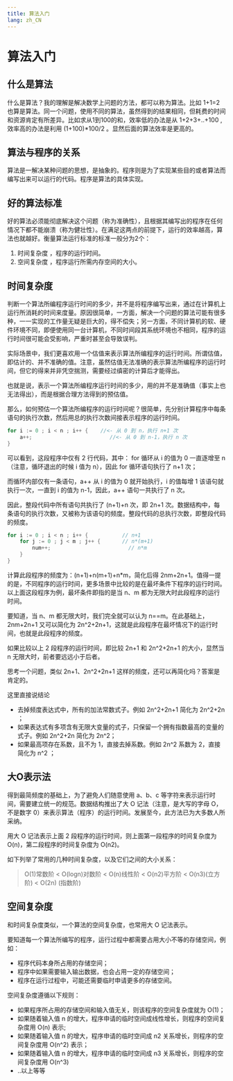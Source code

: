 ```yaml
---
title: 算法入门
lang: zh_CN
---
```


# 算法入门

## 什么是算法

什么是算法？我的理解是解决数学上问题的方法，都可以称为算法。比如 1+1=2 也算是算法。同一个问题，使用不同的算法，虽然得到的结果相同，但耗费的时间和资源肯定有所差异。比如求从1到100的和，效率低的办法是从 1+2+3+..+100 ,效率高的办法是利用 (1+100)*100/2 。显然后面的算法效率是更高的。

## 算法与程序的关系
算法是一解决某种问题的思想，是抽象的。程序则是为了实现某些目的或者算法而编写出来可以运行的代码。程序是算法的具体实现。

## 好的算法标准

好的算法必须能彻底解决这个问题（称为准确性），且根据其编写出的程序在任何情况下都不能崩溃（称为健壮性）。在满足这两点的前提下，运行的效率越高，算法也就越好。衡量算法运行标准的标准一般分为2个：
1. 时间复杂度 ，程序的运行时间。
2. 空间复杂度 ，程序运行所需内存空间的大小。

## 时间复杂度
判断一个算法所编程序运行时间的多少，并不是将程序编写出来，通过在计算机上运行所消耗的时间来度量。原因很简单，一方面，解决一个问题的算法可能有很多种，一一实现的工作量无疑是巨大的，得不偿失；另一方面，不同计算机的软、硬件环境不同，即便使用同一台计算机，不同时间段其系统环境也不相同，程序的运行时间很可能会受影响，严重时甚至会导致误判。

实际场景中，我们更喜欢用一个估值来表示算法所编程序的运行时间。所谓估值，即估计的、并不准确的值。注意，虽然估值无法准确的表示算法所编程序的运行时间，但它的得来并非凭空揣测，需要经过缜密的计算后才能得出。

也就是说，表示一个算法所编程序运行时间的多少，用的并不是准确值（事实上也无法得出），而是根据合理方法得到的预估值。

那么，如何预估一个算法所编程序的运行时间呢？很简单，先分别计算程序中每条语句的执行次数，然后用总的执行次数间接表示程序的运行时间。

```go
for i := 0 ; i < n ; i++ {    //<- 从 0 到 n，执行 n+1 次
    a++;                         //<- 从 0 到 n-1，执行 n 次
}
```
可以看到，这段程序中仅有 2 行代码，其中：
for 循环从 i 的值为 0 一直逐增至 n（注意，循环退出的时候 i 值为 n），因此 for 循环语句执行了 n+1 次； 

而循环内部仅有一条语句，a++ 从 i 的值为 0 就开始执行，i 的值每增 1 该语句就执行一次，一直到 i 的值为 n-1，因此，a++ 语句一共执行了 n 次。

因此，整段代码中所有语句共执行了 (n+1)+n 次，即 2n+1 次。数据结构中，每条语句的执行次数，又被称为该语句的频度。整段代码的总执行次数，即整段代码的频度。

```go
for i := 0 ; i < n ; i++ {           // n+1
    for j := 0 ; j < m ; j++ {       // n*(m+1)
        num++;                         // n*m
    }
}
```
计算此段程序的频度为：(n+1)+n(m+1)+n*m，简化后得 2nm+2n+1。值得一提的是，不同程序的运行时间，更多场景中比较的是在最坏条件下程序的运行时间。以上面这段程序为例，最坏条件即指的是当 n、m 都为无限大时此段程序的运行时间。

要知道，当 n、m 都无限大时，我们完全就可以认为 n==m。在此基础上，2nm+2n+1 又可以简化为 2n^2+2n+1，这就是此段程序在最坏情况下的运行时间，也就是此段程序的频度。

如果比较以上 2 段程序的运行时间，即比较 2n+1 和 2n^2+2n+1 的大小，显然当 n 无限大时，前者要远远小于后者。

思考一个问题，类似 2n+1、2n^2+2n+1 这样的频度，还可以再简化吗？答案是肯定的。

这里直接说结论
- 去掉频度表达式中，所有的加法常数式子。例如 2n^2+2n+1 简化为 2n^2+2n ；
- 如果表达式有多项含有无限大变量的式子，只保留一个拥有指数最高的变量的式子。例如 2n^2+2n 简化为 2n^2；
- 如果最高项存在系数，且不为 1，直接去掉系数。例如 2n^2 系数为 2，直接简化为 n^2 ；

## 大O表示法
得到最简频度的基础上，为了避免人们随意使用 a、b、c 等字符来表示运行时间，需要建立统一的规范。数据结构推出了大 O 记法（注意，是大写的字母 O，不是数字 0）来表示算法（程序）的运行时间。发展至今，此方法已为大多数人所采纳。

用大 O 记法表示上面 2 段程序的运行时间，则上面第一段程序的时间复杂度为 O(n)，第二段程序的时间复杂度为 O(n2)。

如下列举了常用的几种时间复杂度，以及它们之间的大小关系：
>O(1)常数阶 < O(logn)对数阶 < O(n)线性阶 < O(n2)平方阶 < O(n3)(立方阶) < O(2n) (指数阶)

## 空间复杂度
和时间复杂度类似，一个算法的空间复杂度，也常用大 O 记法表示。

要知道每一个算法所编写的程序，运行过程中都需要占用大小不等的存储空间，例如：

- 程序代码本身所占用的存储空间；
- 程序中如果需要输入输出数据，也会占用一定的存储空间；
- 程序在运行过程中，可能还需要临时申请更多的存储空间。

空间复杂度遵循以下规则：
- 如果程序所占用的存储空间和输入值无关，则该程序的空间复杂度就为 O(1)；
- 如果随着输入值 n 的增大，程序申请的临时空间成线性增长，则程序的空间复杂度用 O(n) 表示;
- 如果随着输入值 n 的增大，程序申请的临时空间成 n2 关系增长，则程序的空间复杂度用 O(n^2) 表示；
- 如果随着输入值 n 的增大，程序申请的临时空间成 n3 关系增长，则程序的空间复杂度用 O(n^3) 
- ..以上等等


